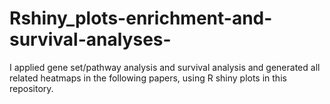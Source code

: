 # Rshiny_plots-enrichment-and-survival-analyses-
I applied gene set/pathway analysis and survival analysis and generated all related heatmaps in the following papers, using R shiny plots in this repository. 
